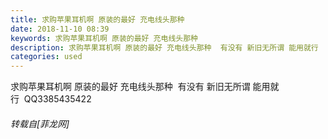 ```yaml
---
title: 求购苹果耳机啊 原装的最好 充电线头那种
date: 2018-11-10 08:39
keywords: 求购苹果耳机啊 原装的最好 充电线头那种
description: 求购苹果耳机啊 原装的最好 充电线头那种  有没有 新旧无所谓 能用就行  QQ3385435422
categories: used
---
```

<td class="t_f" id="postmessage_2248155">

求购苹果耳机啊 原装的最好 充电线头那种  有没有 新旧无所谓 能用就行  QQ3385435422</td>
###### 转载自[菲龙网]